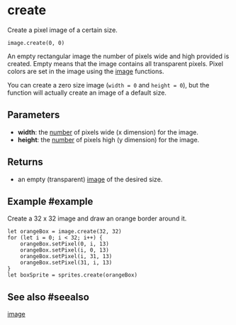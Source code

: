 # create

Create a pixel image of a certain size.

```sig
image.create(0, 0)
```

An empty rectangular image the number of pixels wide and high provided is created. Empty means that the image contains all transparent pixels. Pixel colors are set in the image using the [image](/reference/images) functions.

You can create a zero size image (``width = 0`` and ``height = 0``), but the function will actually create an image of a default size.

## Parameters

* **width**: the [number](/types/number) of pixels wide (x dimension) for the image.
* **height**: the [number](/types/number) of pixels high (y dimension) for the image.

## Returns

* an empty (transparent) [image](/types/image) of the desired size.

## Example #example

Create a 32 x 32 image and draw an orange border around it.

```blocks
let orangeBox = image.create(32, 32)
for (let i = 0; i < 32; i++) {
    orangeBox.setPixel(0, i, 13)
    orangeBox.setPixel(i, 0, 13)
    orangeBox.setPixel(i, 31, 13)
    orangeBox.setPixel(31, i, 13)
}
let boxSprite = sprites.create(orangeBox)
```

## See also #seealso

[image](/reference/images)
